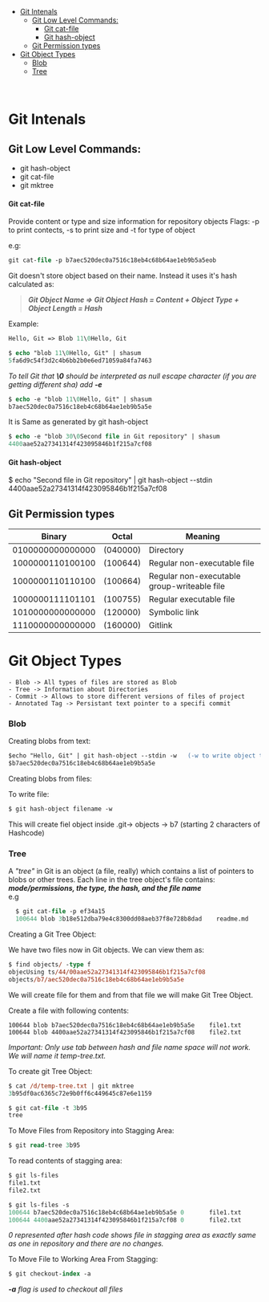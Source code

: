 - [Git Intenals](#git-intenals)
  - [Git Low Level Commands:](#git-low-level-commands)
      - [Git cat-file](#git-cat-file)
      - [Git hash-object](#git-hash-object)
  - [Git Permission types](#git-permission-types)
- [Git Object Types](#git-object-types)
    - [Blob](#blob)
    - [Tree](#tree)

<br>

# Git Intenals


## Git Low Level Commands:  

- git hash-object  
- git cat-file  
- git mktree  

#### Git cat-file

Provide content or type and size information for repository objects
Flags: -p to print contects, -s to print size and -t for type of object

e.g: 
```ps
git cat-file -p b7aec520dec0a7516c18eb4c68b64ae1eb9b5a5eob
```

Git doesn't store object based on their name. Instead it uses it's hash calculated as:


> ***Git Object Name => Git Object Hash = Content + Object Type + Object Length = Hash***

Example:   
```ps
Hello, Git => Blob 11\0Hello, Git
```

```ps
$ echo "blob 11\0Hello, Git" | shasum
5fa6d9c54f3d2c4b6bb2b0e6ed71059a84fa7463  
```

*To tell Git that __\0__ should be interpreted as null escape character (if you are getting different sha) add __-e__*

```ps
$ echo -e "blob 11\0Hello, Git" | shasum  
b7aec520dec0a7516c18eb4c68b64ae1eb9b5a5e  
```

It is Same as generated by git hash-object  

```ps
$ echo -e "blob 30\0Second file in Git repository" | shasum  
4400aae52a27341314f423095846b1f215a7cf08
```

#### Git hash-object
$ echo "Second file in Git repository" | git hash-object --stdin
4400aae52a27341314f423095846b1f215a7cf08



## Git Permission types
| Binary | Octal | Meaning |
| ------ | ----- |-------------|
|0100000000000000|(040000)| Directory|  
|1000000110100100|(100644)| Regular non-executable file|  
|1000000110110100| (100664)| Regular non-executable group-writeable file|
|1000000111101101| (100755)| Regular executable file|
|1010000000000000| (120000)| Symbolic link|
|1110000000000000| (160000)| Gitlink|



# Git Object Types

```
- Blob -> All types of files are stored as Blob 
- Tree -> Information about Directories
- Commit -> Allows to store different versions of files of project
- Annotated Tag -> Persistant text pointer to a specifi commit
```

### Blob

Creating blobs from text:  

```ps
$echo "Hello, Git" | git hash-object --stdin -w   (-w to write object to file system)  
$b7aec520dec0a7516c18eb4c68b64ae1eb9b5a5e  
```

Creating blobs from files:

To write file:
```ps
$ git hash-object filename -w
```

This will create fiel object inside .git-> objects -> b7 (starting 2 characters of Hashcode)


### Tree
 A *"tree"* in Git is an object (a file, really) which contains a list of pointers to blobs or other trees.  Each line in the tree object's file contains:   
***mode/permissions, the type, the hash, and the file name***  
e.g 
```ps
  $ git cat-file -p ef34a15  
  100644 blob 3b18e512dba79e4c8300dd08aeb37f8e728b8dad    readme.md
```


Creating a Git Tree Object:

We have two files now in Git objects. We can view them as:

```ps
$ find objects/ -type f
objecUsing ts/44/00aae52a27341314f423095846b1f215a7cf08
objects/b7/aec520dec0a7516c18eb4c68b64ae1eb9b5a5e
```

We will create file for them and from that file we will make Git Tree Object.

Create a file with following contents:
```
100644 blob b7aec520dec0a7516c18eb4c68b64ae1eb9b5a5e    file1.txt
100644 blob 4400aae52a27341314f423095846b1f215a7cf08    file2.txt
```

*Important: Only use tab between hash and file name space will not work.
We will name it temp-tree.txt.*

To create git Tree Object:

```ps
$ cat /d/temp-tree.txt | git mktree
3b95df0ac6365c72e9b0ff6c449645c87e6e1159

$ git cat-file -t 3b95
tree
```

To Move Files from Repository into Stagging Area:

```ps
$ git read-tree 3b95
```

To read contents of stagging area:
```ps
$ git ls-files
file1.txt
file2.txt

$ git ls-files -s
100644 b7aec520dec0a7516c18eb4c68b64ae1eb9b5a5e 0       file1.txt
100644 4400aae52a27341314f423095846b1f215a7cf08 0       file2.txt

```

*0 represented after hash code shows file in stagging area as exactly same as one in repository and there are no changes.*


To Move File to Working Area From Stagging:

```ps
$ git checkout-index -a
```
*__-a__ flag is used to checkout all files*

